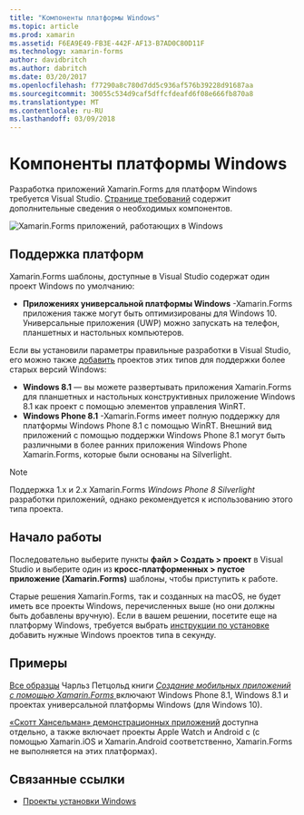 ```yaml
---
title: "Компоненты платформы Windows"
ms.topic: article
ms.prod: xamarin
ms.assetid: F6EA9E49-FB3E-442F-AF13-B7AD0C80D11F
ms.technology: xamarin-forms
author: davidbritch
ms.author: dabritch
ms.date: 03/20/2017
ms.openlocfilehash: f77290a8c780d7dd5c936af576b39228d91687aa
ms.sourcegitcommit: 30055c534d9caf5dffcfdeafd6f08e666fb870a8
ms.translationtype: MT
ms.contentlocale: ru-RU
ms.lasthandoff: 03/09/2018
---
```

# <a name="windows-platform-features"></a>Компоненты платформы Windows

Разработка приложений Xamarin.Forms для платформ Windows требуется Visual Studio. [Странице требований](~/xamarin-forms/get-started/installation.md) содержит дополнительные сведения о необходимых компонентов.

![](images/allhanselman.png "Xamarin.Forms приложений, работающих в Windows")

## <a name="platform-support"></a>Поддержка платформ

Xamarin.Forms шаблоны, доступные в Visual Studio содержат один проект Windows по умолчанию:

* **Приложениях универсальной платформы Windows** -Xamarin.Forms приложения также могут быть оптимизированы для Windows 10. Универсальные приложения (UWP) можно запускать на телефон, планшетных и настольных компьютеров.

Если вы установили параметры правильные разработки в Visual Studio, его можно также [добавить](installation/index.md) проектов этих типов для поддержки более старых версий Windows:

* **Windows 8.1** — вы можете развертывать приложения Xamarin.Forms для планшетных и настольных конструктивных приложение Windows 8.1 как проект с помощью элементов управления WinRT.
* **Windows Phone 8.1** -Xamarin.Forms имеет полную поддержку для платформы Windows Phone 8.1 с помощью WinRT. Внешний вид приложений с помощью поддержки Windows Phone 8.1 могут быть различными в более ранних приложения Windows Phone Xamarin.Forms, которые были основаны на Silverlight.


> [!NOTE]
> Поддержка 1.x и 2.x Xamarin.Forms _Windows Phone 8 Silverlight_ разработки приложений, однако рекомендуется к использованию этого типа проекта.


## <a name="getting-started"></a>Начало работы

Последовательно выберите пункты **файл > Создать > проект** в Visual Studio и выберите один из **кросс-платформенных > пустое приложение (Xamarin.Forms)** шаблоны, чтобы приступить к работе.

Старые решения Xamarin.Forms, так и созданных на macOS, не будет иметь все проекты Windows, перечисленных выше (но они должны быть добавлены вручную).
Если в вашем решении, посетите еще на платформу Windows, требуется выбрать [инструкции по установке](installation/index.md) добавить нужные Windows проектов типа в секунду.


## <a name="samples"></a>Примеры

[Все образцы](https://github.com/xamarin/xamarin-forms-book-preview-2) Чарльз Петцольд книги [ *Создание мобильных приложений с помощью Xamarin.Forms* ](~/xamarin-forms/creating-mobile-apps-xamarin-forms/index.md) включают Windows Phone 8.1, Windows 8.1 и проектах универсальной платформы Windows (для Windows 10).

[«Скотт Хансельман» демонстрационных приложений](https://github.com/jamesmontemagno/Hanselman.Forms) доступна отдельно, а также включает проекты Apple Watch и Android с (с помощью Xamarin.iOS и Xamarin.Android соответственно, Xamarin.Forms не выполняется на этих платформах).


## <a name="related-links"></a>Связанные ссылки

- [Проекты установки Windows](~/xamarin-forms/platform/windows/installation/index.md)
